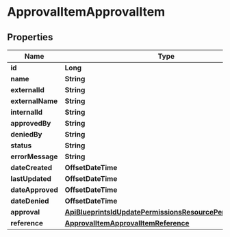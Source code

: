 

# ApprovalItemApprovalItem

## Properties

Name | Type | Description | Notes
------------ | ------------- | ------------- | -------------
**id** | **Long** |  |  [optional]
**name** | **String** |  |  [optional]
**externalId** | **String** |  |  [optional]
**externalName** | **String** |  |  [optional]
**internalId** | **String** |  |  [optional]
**approvedBy** | **String** |  |  [optional]
**deniedBy** | **String** |  |  [optional]
**status** | **String** |  |  [optional]
**errorMessage** | **String** |  |  [optional]
**dateCreated** | **OffsetDateTime** |  |  [optional]
**lastUpdated** | **OffsetDateTime** |  |  [optional]
**dateApproved** | **OffsetDateTime** |  |  [optional]
**dateDenied** | **OffsetDateTime** |  |  [optional]
**approval** | [**ApiBlueprintsIdUpdatePermissionsResourcePermissionSites**](ApiBlueprintsIdUpdatePermissionsResourcePermissionSites.md) |  |  [optional]
**reference** | [**ApprovalItemApprovalItemReference**](ApprovalItemApprovalItemReference.md) |  |  [optional]



